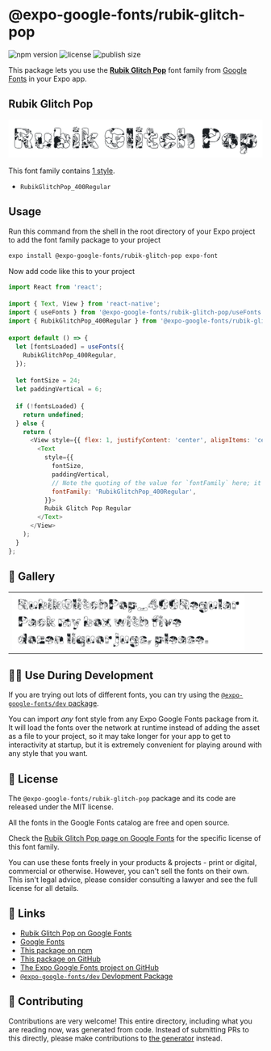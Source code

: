 # @expo-google-fonts/rubik-glitch-pop

![npm version](https://flat.badgen.net/npm/v/@expo-google-fonts/rubik-glitch-pop)
![license](https://flat.badgen.net/github/license/expo/google-fonts)
![publish size](https://flat.badgen.net/packagephobia/install/@expo-google-fonts/rubik-glitch-pop)

This package lets you use the [**Rubik Glitch Pop**](https://fonts.google.com/specimen/Rubik+Glitch+Pop) font family from [Google Fonts](https://fonts.google.com/) in your Expo app.

## Rubik Glitch Pop

![Rubik Glitch Pop](./font-family.png)

This font family contains [1 style](#-gallery).

- `RubikGlitchPop_400Regular`

## Usage

Run this command from the shell in the root directory of your Expo project to add the font family package to your project
```sh
expo install @expo-google-fonts/rubik-glitch-pop expo-font
```

Now add code like this to your project
```js
import React from 'react';

import { Text, View } from 'react-native';
import { useFonts } from '@expo-google-fonts/rubik-glitch-pop/useFonts';
import { RubikGlitchPop_400Regular } from '@expo-google-fonts/rubik-glitch-pop/400Regular';

export default () => {
  let [fontsLoaded] = useFonts({
    RubikGlitchPop_400Regular,
  });

  let fontSize = 24;
  let paddingVertical = 6;

  if (!fontsLoaded) {
    return undefined;
  } else {
    return (
      <View style={{ flex: 1, justifyContent: 'center', alignItems: 'center' }}>
        <Text
          style={{
            fontSize,
            paddingVertical,
            // Note the quoting of the value for `fontFamily` here; it expects a string!
            fontFamily: 'RubikGlitchPop_400Regular',
          }}>
          Rubik Glitch Pop Regular
        </Text>
      </View>
    );
  }
};

```

## 🔡 Gallery


||||
|-|-|-|
|![RubikGlitchPop_400Regular](.//400Regular/RubikGlitchPop_400Regular.ttf.png)||||


## 👩‍💻 Use During Development

If you are trying out lots of different fonts, you can try using the [`@expo-google-fonts/dev` package](https://github.com/expo/google-fonts/tree/master/font-packages/dev#readme).

You can import *any* font style from any Expo Google Fonts package from it. It will load the fonts
over the network at runtime instead of adding the asset as a file to your project, so it may take longer
for your app to get to interactivity at startup, but it is extremely convenient
for playing around with any style that you want.

## 📖 License

The `@expo-google-fonts/rubik-glitch-pop` package and its code are released under the MIT license.

All the fonts in the Google Fonts catalog are free and open source.

Check the [Rubik Glitch Pop page on Google Fonts](https://fonts.google.com/specimen/Rubik+Glitch+Pop) for the specific license of this font family.

You can use these fonts freely in your products & projects - print or digital, commercial or otherwise. However, you can't sell the fonts on their own. This isn't legal advice, please consider consulting a lawyer and see the full license for all details.

## 🔗 Links

- [Rubik Glitch Pop on Google Fonts](https://fonts.google.com/specimen/Rubik+Glitch+Pop)
- [Google Fonts](https://fonts.google.com/)
- [This package on npm](https://www.npmjs.com/package/@expo-google-fonts/rubik-glitch-pop)
- [This package on GitHub](https://github.com/expo/google-fonts/tree/master/font-packages/rubik-glitch-pop)
- [The Expo Google Fonts project on GitHub](https://github.com/expo/google-fonts)
- [`@expo-google-fonts/dev` Devlopment Package](https://github.com/expo/google-fonts/tree/master/font-packages/dev)

## 🤝 Contributing

Contributions are very welcome! This entire directory, including what you are reading now, was generated from code. Instead of submitting PRs to this directly, please make contributions to [the generator](https://github.com/expo/google-fonts/tree/master/packages/generator) instead.
